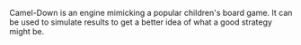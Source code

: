 Camel-Down is an engine mimicking a popular children's board game. It can be used to simulate results to get a better idea of what a good strategy might be.
